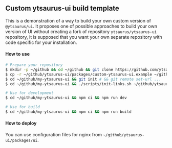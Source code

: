 ## Custom ytsaurus-ui build template

This is a demonstration of a way to build your own custom version of `@ytsaurus/ui`.
It proposes one of possible approaches to build your own version of UI without creating a fork of repository `ytsaurus/ytsaurus-ui` repository, it is supposed that you want your own separate repository with code specific for your installation.

#### How to use

```bash
# Prepare your repository
$ mkdir -p ~/github && cd ~/github && git clone https://github.com/ytsaurus/ytsaurus-ui.git
$ cp -r ~/github/ytsaurus-ui/packages/custom-ytsaurus-ui.example ~/github/my-ytsaurus-ui
$ cd ~/github/my-ytsaurus-ui && git init # && git remote set-url ...
$ cd ~/github/my-ytsaurus-ui && ./scripts/init-links.sh ~/github/ytsaurus-ui

# Use for development
$ cd ~/github/my-ytsaurus-ui && npm ci && npm run dev

# Use for build
$ cd ~/github/my-ytsaurus-ui && npm ci && npm run build
```

#### How to deploy

You can use configuration files for nginx from `~/github/ytsaurus-ui/packages/ui`.

